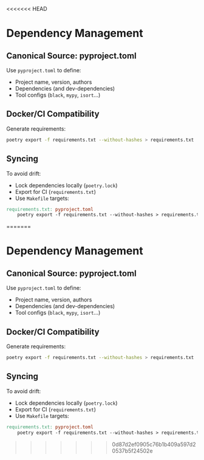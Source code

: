 <<<<<<< HEAD
# Dependency Management

## Canonical Source: pyproject.toml

Use `pyproject.toml` to define:

- Project name, version, authors
- Dependencies (and dev-dependencies)
- Tool configs (`black`, `mypy`, `isort`...)

## Docker/CI Compatibility

Generate requirements:
```bash
poetry export -f requirements.txt --without-hashes > requirements.txt
```

## Syncing

To avoid drift:
- Lock dependencies locally (`poetry.lock`)
- Export for CI (`requirements.txt`)
- Use `Makefile` targets:
```makefile
requirements.txt: pyproject.toml
	poetry export -f requirements.txt --without-hashes > requirements.txt
```
=======
# Dependency Management

## Canonical Source: pyproject.toml

Use `pyproject.toml` to define:

- Project name, version, authors
- Dependencies (and dev-dependencies)
- Tool configs (`black`, `mypy`, `isort`...)

## Docker/CI Compatibility

Generate requirements:
```bash
poetry export -f requirements.txt --without-hashes > requirements.txt
```

## Syncing

To avoid drift:
- Lock dependencies locally (`poetry.lock`)
- Export for CI (`requirements.txt`)
- Use `Makefile` targets:
```makefile
requirements.txt: pyproject.toml
	poetry export -f requirements.txt --without-hashes > requirements.txt
```
>>>>>>> 0d87d2ef0905c76b1b409a597d20537b5f24502e

